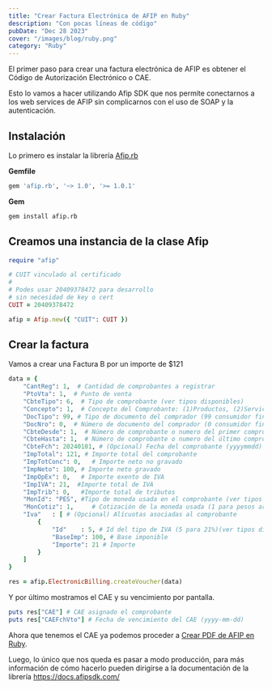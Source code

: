 ```yaml
---
title: "Crear Factura Electrónica de AFIP en Ruby"
description: "Con pocas líneas de código"
pubDate: "Dec 28 2023"
cover: "/images/blog/ruby.png"
category: "Ruby"
---
```


El primer paso para crear una factura electrónica de AFIP es obtener el Código de Autorización Electrónico o CAE. 

Esto lo vamos a hacer utilizando Afip SDK que nos permite conectarnos a los web services de AFIP sin complicarnos con el uso de SOAP y la autenticación.

## Instalación

Lo primero es instalar la librería [Afip.rb](https://github.com/AfipSDK/afip.rb)

**Gemfile**

```ruby
gem 'afip.rb', '~> 1.0', '>= 1.0.1'
```

**Gem**

```bash
gem install afip.rb
```

## Creamos una instancia de la clase Afip

```ruby
require "afip"

# CUIT vinculado al certificado
#
# Podes usar 20409378472 para desarrollo
# sin necesidad de key o cert
CUIT = 20409378472

afip = Afip.new({ "CUIT": CUIT })
```

## Crear la factura

Vamos a crear una Factura B por un importe de $121

```ruby
data = {
	"CantReg": 1,  # Cantidad de comprobantes a registrar
	"PtoVta": 1,  # Punto de venta
	"CbteTipo": 6,  # Tipo de comprobante (ver tipos disponibles) 
	"Concepto": 1,  # Concepto del Comprobante: (1)Productos, (2)Servicios, (3)Productos y Servicios
	"DocTipo": 99, # Tipo de documento del comprador (99 consumidor final, ver tipos disponibles)
	"DocNro": 0,  # Número de documento del comprador (0 consumidor final)
	"CbteDesde": 1,  # Número de comprobante o numero del primer comprobante en caso de ser mas de uno
	"CbteHasta": 1,  # Número de comprobante o numero del último comprobante en caso de ser mas de uno
	"CbteFch": 20240101, # (Opcional) Fecha del comprobante (yyyymmdd) o fecha actual si es nulo
	"ImpTotal": 121, # Importe total del comprobante
	"ImpTotConc": 0,   # Importe neto no gravado
	"ImpNeto": 100, # Importe neto gravado
	"ImpOpEx": 0,   # Importe exento de IVA
	"ImpIVA": 21,  #Importe total de IVA
	"ImpTrib": 0,   #Importe total de tributos
	"MonId": "PES", #Tipo de moneda usada en el comprobante (ver tipos disponibles)("PES" para pesos argentinos) 
	"MonCotiz": 1,     # Cotización de la moneda usada (1 para pesos argentinos)  
	"Iva"	: [ # (Opcional) Alícuotas asociadas al comprobante
		{
			"Id"	: 5, # Id del tipo de IVA (5 para 21%)(ver tipos disponibles) 
			"BaseImp": 100, # Base imponible
			"Importe": 21 # Importe 
		}
	]
}

res = afip.ElectronicBilling.createVoucher(data)
```


Y por último mostramos el CAE y su vencimiento por pantalla.

```ruby
puts res["CAE"] # CAE asignado el comprobante
puts res["CAEFchVto"] # Fecha de vencimiento del CAE (yyyy-mm-dd)
```

Ahora que tenemos el CAE ya podemos proceder a [Crear PDF de AFIP en Ruby](/blog/crear-pdf-de-afip-en-ruby).

Luego, lo único que nos queda es pasar a modo producción, para más información de cómo hacerlo pueden dirigirse a la documentación de la librería https://docs.afipsdk.com/